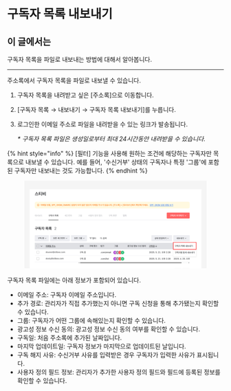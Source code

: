 # 구독자 목록 내보내기

## 이 글에서는

구독자 목록을 파일로 내보내는 방법에 대해서 알아봅니다.

***

주소록에서 구독자 목록을 파일로 내보낼 수 있습니다.&#x20;

1. 구독자 목록을 내려받고 싶은 \[주소록]으로 이동합니다.
2. \[구독자 목록 → 내보내기 → 구독자 목록 내보내기]를 누릅니다.
3.  로그인한 이메일 주소로 파일을 내려받을 수 있는 링크가 발송됩니다.

    _\* 구독자 목록 파일은 생성일로부터 최대 24시간동안 내려받을 수 있습니다._

{% hint style="info" %}
\[필터] 기능을 사용해 원하는 조건에 해당하는 구독자만 목록으로 내보낼 수 있습니다. 예를 들어, '수신거부' 상태의 구독자나 특정 '그룹'에 포함된 구독자만 내보내는 것도 가능합니다.
{% endhint %}

<figure><img src="../../.gitbook/assets/구독자 목록 내보내기.png" alt=""><figcaption></figcaption></figure>



구독자 목록 파일에는 아래 정보가 포함되어 있습니다.

* 이메일 주소: 구독자 이메일 주소입니다.
* 추가 경로: 관리자가 직접 추가했는지 아니면 구독 신청을 통해 추가됐는지 확인할 수 있습니다.
* 그룹: 구독자가 어떤 그룹에 속해있는지 확인할 수 있습니다.
* 광고성 정보 수신 동의: 광고성 정보 수신 동의 여부를 확인할 수 있습니다.
* 구독일: 처음 주소록에 추가된 날짜입니다.
* 마지막 업데이트일: 구독자 정보가 마지막으로 업데이트된 날입니다.
* 구독 해지 사유: 수신거부 사유를 입력받은 경우 구독자가 입력한 사유가 표시됩니다.
* 사용자 정의 필드 정보: 관리자가 추가한 사용자 정의 필드와 필드에 등록된 정보를 확인할 수 있습니다.
